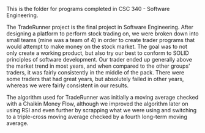 This is the folder for programs completed in CSC 340 - Software Engineering.

The TradeRunner project is the final project in Software Engineering. After designing a platform to perform stock trading on,
we were broken down into small teams (mine was a team of 4) in order to create trader programs that would attempt to make money
on the stock market. The goal was to not only create a working product, but also try our best to conform to SOLID principles
of software development. Our trader ended up generally above the market trend in most years, and when compared to the other 
groups' traders, it was fairly consistently in the middle of the pack. There were some traders that had great years, but absolutely
failed in other years, whereas we were fairly consistent in our results.

The algorithm used for TradeRunner was initially a moving average checked with a Chaikin Money Flow, although we improved the
algorithm later on using RSI and even further by scrapping what we were using and switching to a triple-cross moving average
checked by a fourth long-term moving average.